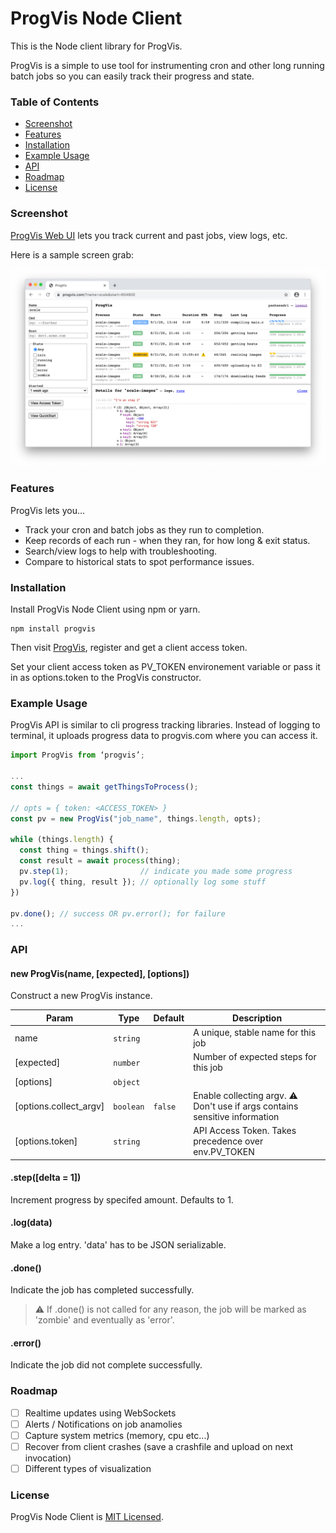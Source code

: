 # ProgVis Node Client

This is the Node client library for ProgVis.

ProgVis is a simple to use tool for instrumenting cron and other long running batch jobs so you can easily track their progress and state.

### Table of Contents

  * [Screenshot](#screenshot)
  * [Features](#features)
  * [Installation](#installation)
  * [Example Usage](#example-usage)
  * [API](#api)
  * [Roadmap](#roadmap)
  * [License](#license)

### Screenshot

[ProgVis Web UI](https://progvis.com) lets you track current and past jobs, view logs, etc.

Here is a sample screen grab:

![Sample Progress Bars](/images/sample_output.png)

### Features

ProgVis lets you...

* Track your cron and batch jobs as they run to completion.
* Keep records of each run - when they ran, for how long & exit status.
* Search/view logs to help with troubleshooting.
* Compare to historical stats to spot performance issues.

### Installation

Install ProgVis Node Client using npm or yarn.

```
npm install progvis
```

Then visit [ProgVis](https://progvis.com), register and get a client access token.

Set your client access token as PV_TOKEN environement variable or pass it in as options.token to the ProgVis constructor.

### Example Usage

ProgVis API is similar to cli progress tracking libraries.  Instead of logging to terminal, it uploads progress data to progvis.com where you can access it.

```javascript
import ProgVis from ‘progvis’;

...
const things = await getThingsToProcess();

// opts = { token: <ACCESS_TOKEN> }
const pv = new ProgVis("job_name", things.length, opts);

while (things.length) {
  const thing = things.shift();
  const result = await process(thing);
  pv.step(1);                // indicate you made some progress
  pv.log({ thing, result }); // optionally log some stuff
})

pv.done(); // success OR pv.error(); for failure
...

```

### API

#### new ProgVis(name, [expected], [options])

Construct a new ProgVis instance.

| Param | Type | Default | Description |
| --- | --- | --- | --- |
| name | <code>string</code> |  | A unique, stable name for this job |
| [expected] | <code>number</code> |  | Number of expected steps for this job |
| [options] | <code>object</code>  |
| [options.collect_argv] | <code>boolean</code> | <code>false</code> | Enable collecting argv. :warning: Don't use if args contains sensitive information |
| [options.token] | <code>string</code> |  | API Access Token.  Takes precedence over env.PV_TOKEN |


#### .step([delta = 1])

Increment progress by specifed amount. Defaults to 1.

#### .log(data)

Make a log entry. 'data' has to be JSON serializable.

#### .done()

Indicate the job has completed successfully.

> :warning: If .done() is not called for any reason, the job will be marked as 'zombie' and eventually as 'error'.

#### .error()

Indicate the job did not complete successfully.

### Roadmap

- [ ] Realtime updates using WebSockets
- [ ] Alerts / Notifications on job anamolies
- [ ] Capture system metrics (memory, cpu etc...)
- [ ] Recover from client crashes (save a crashfile and upload on next invocation)
- [ ] Different types of visualization

### License

ProgVis Node Client is [MIT Licensed](./LICENSE).
